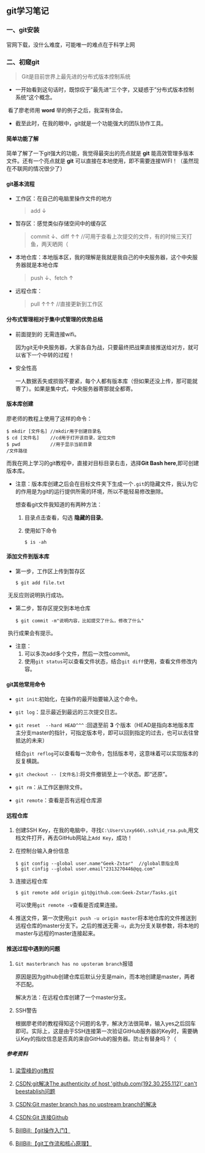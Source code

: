 ## git学习笔记

### 一、git安装

官网下载，没什么难度，可能唯一的难点在于科学上网

### 二、初窥git

> Git是目前世界上最先进的分布式版本控制系统

* 一开始看到这句话时，既惊叹于”最先进“三个字，又疑惑于”分布式版本控制系统“这个概念。

​       看了廖老师用 **word** 举的例子之后，我深有体会。

* 截至此时，在我的眼中，git就是一个功能强大的团队协作工具。



#### 简单功能了解

简单了解了一下git强大的功能，我觉得最突出的亮点就是 **git** 能高效管理多版本文件。还有一个亮点就是 **git** 可以直接在本地使用，即不需要连接WIFI！（虽然现在不联网的情况很少了）

#### git基本流程

* 工作区：在自己的电脑里操作文件的地方

  > add ↓
  > 
  
* 暂存区：感觉类似存储空间中的缓存区

  > commit ↓、diff ↑↑ //可用于查看上次提交的文件，有的时候三天打鱼，两天晒网（
  >
  
* 本地仓库：本地版本区，我的理解是我就是我自己的中央服务器，这个中央服务器就是本地仓库

  > push ↓、fetch ↑
  >
  
* 远程仓库：

  > pull ↑↑↑ //直接更新到工作区

#### 分布式管理相对于集中式管理的优势总结

* 前面提到的 无需连接wifi。

  ​        因为git无中央服务器，大家各自为战，只要最终把战果直接推送给对方，就可以省下一个中转的过程！

* 安全性高

  ​        一人数据丢失或损毁不要紧，每个人都有版本库（但如果还没上传，那可能就寄了）。如果是集中式，中央服务器寄那就全都寄。

#### 版本库创建

廖老师的教程上使用了这样的命令：

```
$ mkdir [文件名] //mkdir用于创建目录名
$ cd [文件名]    //cd用于打开该目录，定位文件
$ pwd           //用于显示当前目录
/文件路径
```

而我在网上学习的git教程中，直接对目标目录右击，选择**Git Bash here**,即可创建版本库。

* 注意：版本库创建之后会在目标文件夹下生成一个`.git`的隐藏文件，我认为它的作用是为git的运行提供所需的环境，所以不能轻易修改删除。

  想查看git文件我知道的有两种方法：

  1. 目录点击查看，勾选 **隐藏的目录**。

  2. 使用如下命令

     ```
     $ is -ah
     ```

#### 添加文件到版本库

* 第一步，工作区上传到暂存区

  ```
  $ git add file.txt
  ```

​       无反应则说明执行成功。

* 第二步，暂存区提交到本地仓库

  ```
  $ git commit -m"说明内容，比如提交了什么，修改了什么"
  ```

​       执行成果会有提示。

* 注意：
  1. 可以多次add多个文件，然后一次性commit。
  2. 使用`git status`可以查看文件状态，结合`git diff`使用，查看文件修改内容。

#### git其他常用命令

* `git init`:初始化，在操作的最开始要输入这个命令。

* `git log`：显示最近到最远的三次提交日志。

* `git reset  --hard HEAD^^^` :回退至前 **3** 个版本（HEAD是指向本地版本库主分支master的指针，可指定版本号，即可以回到指定的过去，也可以去往曾抵达的未来）

  结合`git reflog`可以查看每一次命令，包括版本号，这意味着可以实现版本的反复横跳。

* `git checkout -- [文件名]`:将文件撤销至上一个状态。即“还原”。

* `git rm`：从工作区删除文件。

* `git remote`：查看是否有远程仓库源

#### 远程仓库

1. 创建SSH Key，在我的电脑中，寻找`C:\Users\zxy666\.ssh\id_rsa.pub`,用文档文件打开，再去GitHub网站上`Add Key`，成功！

2. 在控制台输入身份信息

   ```
   $ git config --global user.name"Geek-Zstar"  //global意指全局
   $ git cinfig --global user.email"2313270446@qq.com"
   ```

3. 连接远程仓库

   ```
   $ git remote add origin git@github.com:Geek-Zstar/Tasks.git
   ```

   可以使用`git remote -v`查看是否成果连接。

4. 推送文件，第一次使用`git push -u origin master`将本地仓库的文件推送到远程仓库的master分支下。之后的推送无需`-u`，此为分支关联参数，将本地的master与远程的master连接起来。

#### 推送过程中遇到的问题

1. `Git masterbranch has no upsteram branch`报错

   原因是因为github创建仓库后默认分支是main，而本地创建是master，两者不匹配。

   解决方法：在远程仓库创建了一个master分支。

2. SSH警告

   根据廖老师的教程得知这个问题的名字，解决方法很简单，输入yes之后回车即可。实际上，这是由于SSH连接第一次验证GitHub服务器的Key时，需要确认Key的指纹信息是否真的来自GitHub的服务器。防止有替身吗？（







##### 参考资料

1. [梁雪峰的git教程](https://www.liaoxuefeng.com/wiki/896043488029600)

2. [CSDN:git解决The authenticity of host 'github.com(192.30.255.112)' can't beestablish问题](https://www.liaoxuefeng.com/wiki/896043488029600)
3. [CSDN:Git master branch has no upstream branch的解决](http://t.csdn.cn/Jg7pt)
4. [CSDN:Git 连接Github](http://t.csdn.cn/3oWYy)
5. [BillBill:【git操作入门】](https://b23.tv/zix9HEr)
6. [BillBill:【git工作流和核心原理】](https://b23.tv/iRaGExf)

